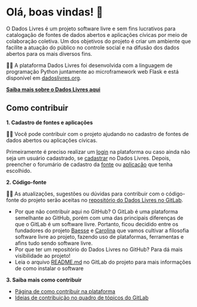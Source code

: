 # Olá, boas vindas! 👋 

O Dados Livres é um projeto software livre e sem fins lucrativos para catalogação de fontes de dados abertos e aplicações cívicas por meio de colaboração coletiva. Um dos objetivos do projeto é criar um ambiente que facilite a atuação do público no controle social e na difusão dos dados abertos para os mais diversos fins. 

🙋‍♀️ A plataforma Dados Livres foi desenvolvida com a linguagem de programação Python juntamente ao microframework web Flask e está disponível em [dadoslivres.org](https://dadoslivres.org/).

**[Saiba mais sobre o Dados Livres aqui](https://dadoslivres.org/about)**

## Como contribuir

**1. Cadastro de fontes e aplicações**

👩‍💻 Você pode contribuir com o projeto ajudando no cadastro de fontes de dados abertos ou aplicações cívicas. 

Primeiramente é preciso realizar um [login](https://dadoslivres.org/auth/login) na plataforma ou caso ainda não seja um usuário cadastrado, se [cadastrar](https://dadoslivres.org/auth/register_request) no Dados Livres. Depois, preencher o forumário de cadastro da [fonte](https://dadoslivres.org/register_source) ou [aplicação](https://dadoslivres.org/register_software) que tenha escolhido.

**2. Código-fonte**

👩‍💻 As atualizações, sugestões ou dúvidas para contribuir com o código-fonte do projeto serão aceitas no [repositório do Dados Livres no GitLab](https://gitlab.com/dados-livres/dados-livres). 

- Por que não contribuir aqui no GitHub? O GitLab é uma plataforma semelhante ao GitHub, porém com uma das principais diferenças de que o GitLab é um software livre. Portanto, ficou decidido entre os fundadores do projeto [Baesse](https://github.com/pbaesse) e [Carolina](https://github.com/MariaCarolinass) que vamos cultivar a filosofia software livre ao projeto, fazendo uso de plataformas, ferramentas e afins tudo sendo software livre. 
- Por que ter um repositório do Dados Livres no GitHub? Para dá mais visibilidade ao projeto!
- Leia o arquivo [README.md](https://gitlab.com/dados-livres/dados-livres/-/blob/master/README.md) no GitLab do projeto para mais informações de como instalar o software

**3. Saiba mais como contribuir**

- [Página de como contribuir na plataforma](https://dadoslivres.org/how_to_contribute)
- [Ideias de contribuição no quadro de tópicos do GitLab](https://gitlab.com/dados-livres/dados-livres/-/boards)
